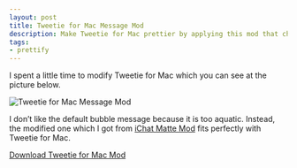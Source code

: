 ```yaml
---
layout: post
title: Tweetie for Mac Message Mod
description: Make Tweetie for Mac prettier by applying this mod that changes the messages bubble.
tags:
- prettify
---
```

I spent a little time to modify Tweetie for Mac which you can see at the picture below.

![Tweetie for Mac Message Mod](http://images.sayzlim.net/2010/11/tweetie_mod.jpg "Tweetie for Mac Message Mod")

I don’t like the default bubble message because it is too aquatic. Instead, the modified one which I got from [iChat Matte Mod](http://prettifyit.com/post/70271214/ichat-matte-mod-by-josh-bryant-this-doesnt-fit "Prettify* — iChat Matte Mod by Josh Bryant This doesn&#39;t fit...") fits perfectly with Tweetie for Mac.

[Download Tweetie for Mac Mod](http://s3.sayzlim.net/f/tweetie-message-mod.zip "Tweetie for Mac Mod")
